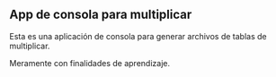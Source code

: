 ## App de consola para multiplicar

Esta es una aplicación de consola para generar archivos de tablas de multiplicar.

Meramente con finalidades de aprendizaje.


